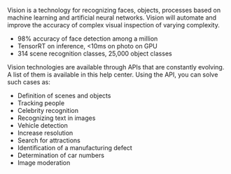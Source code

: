 Vision is a technology for recognizing faces, objects, processes based on machine learning and artificial neural networks. Vision will automate and improve the accuracy of complex visual inspection of varying complexity.

- 98% accuracy of face detection among a million
- TensorRT on inference, <10ms on photo on GPU
- 314 scene recognition classes, 25,000 object classes

Vision technologies are available through APIs that are constantly evolving. A list of them is available in this help center. Using the API, you can solve such cases as:

- Definition of scenes and objects
- Tracking people
- Celebrity recognition
- Recognizing text in images
- Vehicle detection
- Increase resolution
- Search for attractions
- Identification of a manufacturing defect
- Determination of car numbers
- Image moderation
